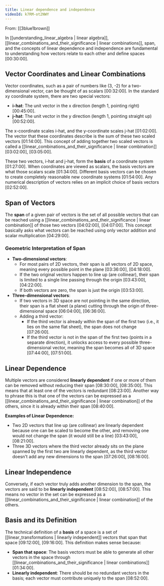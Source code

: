```yaml
---
title: Linear dependence and independence
videoId: k7RM-ot2NWY
---
```


From: [[3blue1brown]] <br/> 

In [[understanding_linear_algebra | linear algebra]], [[linear_combinations_and_their_significance | linear combinations]], span, and the concepts of linear dependence and independence are fundamental to understanding how vectors relate to each other and define spaces <a class="yt-timestamp" data-t="00:30:00">[00:30:00]</a>.

## Vector Coordinates and Linear Combinations

Vector coordinates, such as a pair of numbers like (3, -2) for a two-dimensional vector, can be thought of as scalars <a class="yt-timestamp" data-t="00:32:00">[00:32:00]</a>. In the standard xy coordinate system, there are two special vectors:
*   **i-hat**: The unit vector in the x direction (length 1, pointing right) <a class="yt-timestamp" data-t="00:45:00">[00:45:00]</a>.
*   **j-hat**: The unit vector in the y direction (length 1, pointing straight up) <a class="yt-timestamp" data-t="00:52:00">[00:52:00]</a>.

The x-coordinate scales i-hat, and the y-coordinate scales j-hat <a class="yt-timestamp" data-t="01:02:00">[01:02:00]</a>. The vector that these coordinates describe is the sum of these two scaled vectors <a class="yt-timestamp" data-t="01:14:00">[01:14:00]</a>. This concept of adding together two scaled vectors is called a [[linear_combinations_and_their_significance | linear combination]] <a class="yt-timestamp" data-t="03:02:00">[03:02:00]</a>, <a class="yt-timestamp" data-t="03:05:00">[03:05:00]</a>.

These two vectors, i-hat and j-hat, form the **basis** of a coordinate system <a class="yt-timestamp" data-t="01:27:00">[01:27:00]</a>. When coordinates are viewed as scalars, the basis vectors are what those scalars scale <a class="yt-timestamp" data-t="01:34:00">[01:34:00]</a>. Different basis vectors can be chosen to create completely reasonable new coordinate systems <a class="yt-timestamp" data-t="01:54:00">[01:54:00]</a>. Any numerical description of vectors relies on an implicit choice of basis vectors <a class="yt-timestamp" data-t="02:52:00">[02:52:00]</a>.

## Span of Vectors

The **span** of a given pair of vectors is the set of all possible vectors that can be reached using a [[linear_combinations_and_their_significance | linear combination]] of those two vectors <a class="yt-timestamp" data-t="04:02:00">[04:02:00]</a>, <a class="yt-timestamp" data-t="04:07:00">[04:07:00]</a>. This concept basically asks what vectors can be reached using only vector addition and scalar multiplication <a class="yt-timestamp" data-t="04:29:00">[04:29:00]</a>.

### Geometric Interpretation of Span

*   **Two-dimensional vectors**:
    *   For most pairs of 2D vectors, their span is all vectors of 2D space, meaning every possible point in the plane <a class="yt-timestamp" data-t="03:36:00">[03:36:00]</a>, <a class="yt-timestamp" data-t="04:18:00">[04:18:00]</a>.
    *   If the two original vectors happen to line up (are collinear), their span is limited to a single line passing through the origin <a class="yt-timestamp" data-t="03:43:00">[03:43:00]</a>, <a class="yt-timestamp" data-t="04:22:00">[04:22:00]</a>.
    *   If both vectors are zero, the span is just the origin <a class="yt-timestamp" data-t="03:53:00">[03:53:00]</a>.
*   **Three-dimensional vectors**:
    *   If two vectors in 3D space are not pointing in the same direction, their span is a flat sheet (a plane) cutting through the origin of three-dimensional space <a class="yt-timestamp" data-t="06:04:00">[06:04:00]</a>, <a class="yt-timestamp" data-t="06:36:00">[06:36:00]</a>.
    *   Adding a third vector:
        *   If the third vector is already within the span of the first two (i.e., it lies on the same flat sheet), the span does not change <a class="yt-timestamp" data-t="07:26:00">[07:26:00]</a>.
        *   If the third vector is not in the span of the first two (points in a separate direction), it unlocks access to every possible three-dimensional vector, meaning the span becomes all of 3D space <a class="yt-timestamp" data-t="07:44:00">[07:44:00]</a>, <a class="yt-timestamp" data-t="07:51:00">[07:51:00]</a>.

## Linear Dependence

Multiple vectors are considered **linearly dependent** if one or more of them can be removed without reducing their span <a class="yt-timestamp" data-t="08:30:00">[08:30:00]</a>, <a class="yt-timestamp" data-t="08:35:00">[08:35:00]</a>. This means that at least one of the vectors is redundant <a class="yt-timestamp" data-t="08:23:00">[08:23:00]</a>. Another way to phrase this is that one of the vectors can be expressed as a [[linear_combinations_and_their_significance | linear combination]] of the others, since it is already within their span <a class="yt-timestamp" data-t="08:40:00">[08:40:00]</a>.

**Examples of Linear Dependence:**
*   Two 2D vectors that line up (are collinear) are linearly dependent because one can be scaled to become the other, and removing one would not change the span (it would still be a line) <a class="yt-timestamp" data-t="03:43:00">[03:43:00]</a>, <a class="yt-timestamp" data-t="08:21:00">[08:21:00]</a>.
*   Three 3D vectors where the third vector already sits on the plane spanned by the first two are linearly dependent, as the third vector doesn't add any new dimensions to the span <a class="yt-timestamp" data-t="07:26:00">[07:26:00]</a>, <a class="yt-timestamp" data-t="08:16:00">[08:16:00]</a>.

## Linear Independence

Conversely, if each vector truly adds another dimension to the span, the vectors are said to be **linearly independent** <a class="yt-timestamp" data-t="08:52:00">[08:52:00]</a>, <a class="yt-timestamp" data-t="08:57:00">[08:57:00]</a>. This means no vector in the set can be expressed as a [[linear_combinations_and_their_significance | linear combination]] of the others.

## Basis and its Definition

The technical definition of a **basis** of a space is a set of [[linear_transformations | linearly independent]] vectors that span that space <a class="yt-timestamp" data-t="09:12:00">[09:12:00]</a>, <a class="yt-timestamp" data-t="09:16:00">[09:16:00]</a>. This definition makes sense because:
*   **Span that space**: The basis vectors must be able to generate all other vectors in the space through [[linear_combinations_and_their_significance | linear combinations]] <a class="yt-timestamp" data-t="01:34:00">[01:34:00]</a>.
*   **Linearly independent**: There should be no redundant vectors in the basis; each vector must contribute uniquely to the span <a class="yt-timestamp" data-t="08:52:00">[08:52:00]</a>.